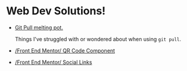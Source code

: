 # Web Dev Solutions!

+ [Git Pull melting pot.](https://zh4r.github.io/resources/git_pull.html "Pull Docs")

    Things I've struggled with or wondered about when using 
    `git pull`.

+ [/Front End Mentor/ QR Code Component](https://zh4r.github.io/FEM/qr-code/index.html "QR Code Component")

+ [/Front End Mentor/ Social Links](https://zh4r.github.io/FEM/social-links-tree/index.html "Social Links Tree")